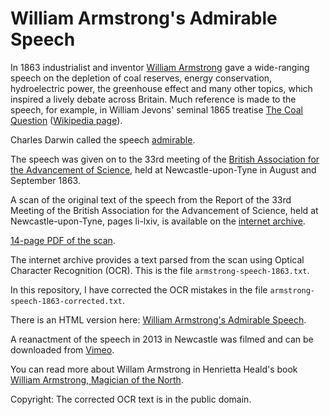 

# William Armstrong's Admirable Speech

In 1863 industrialist and inventor [William Armstrong](https://en.wikipedia.org/wiki/William_Armstrong,_1st_Baron_Armstrong) gave a wide-ranging speech on the depletion of coal reserves, energy conservation, hydroelectric power, the greenhouse effect and many other topics, which inspired a lively debate across Britain. Much reference is made to the speech, for example, in William Jevons' seminal 1865 treatise [The Coal Question](https://oll.libertyfund.org/titles/jevons-the-coal-question) ([Wikipedia page](https://en.wikipedia.org/wiki/The_Coal_Question)).

Charles Darwin called the speech [admirable](https://www.darwinproject.ac.uk/letter/DCP-LETT-4293.xml).

The speech was given on to the 33rd meeting of the [British Association for the Advancement of Science](https://en.wikipedia.org/wiki/British_Science_Association), held at Newcastle-upon-Tyne in August and September 1863.

A scan of the original text of the speech from the Report of the 33rd Meeting of the British Association for the Advancement of Science, held at Newcastle-upon-Tyne, pages li-lxiv, is available on the [internet archive](https://archive.org/details/reportofbritisha64brit/page/n53/mode/2up).

[14-page PDF of the scan](https://nworbmot.org/armstrong-speech-1863.pdf).

The internet archive provides a text parsed from the scan using Optical Character Recognition (OCR). This is the file `armstrong-speech-1863.txt`.

In this repository, I have corrected the OCR mistakes in the file `armstrong-speech-1863-corrected.txt`.

There is an HTML version here: [William Armstrong's Admirable Speech](https://nworbmot.org/armstrong.html).

A reanactment of the speech in 2013 in Newcastle was filmed and can be downloaded from [Vimeo](https://vimeo.com/75975295).

You can read more about Willam Armstrong in Henrietta Heald's book [William Armstrong, Magician of the North](https://williamarmstrong.info/magician-of-the-north).

Copyright: The corrected OCR text is in the public domain.
